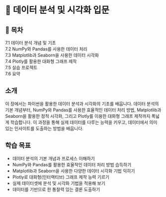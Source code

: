 # 📘 데이터 분석 및 시각화 입문

## 📌 목차
7.1 데이터 분석 개념 및 기초  
7.2 NumPy와 Pandas를 사용한 데이터 처리  
7.3 Matplotlib과 Seaborn을 사용한 데이터 시각화  
7.4 Plotly를 활용한 대화형 그래프 제작  
7.5 실습 프로젝트  
7.6 요약  

## 소개
이 장에서는 파이썬을 활용한 데이터 분석과 시각화의 기초를 배웁니다. 데이터 분석의 기본 개념부터, NumPy와 Pandas를 사용한 효율적인 데이터 처리 방법, Matplotlib과 Seaborn을 활용한 정적 시각화, 그리고 Plotly를 이용한 대화형 그래프 제작까지 폭넓게 학습합니다. 이 과정을 통해 실제 데이터를 다루는 능력을 키우고, 데이터에서 의미 있는 인사이트를 도출하는 방법을 배웁니다.

## 학습 목표
- 데이터 분석의 기본 개념과 프로세스 이해하기
- NumPy와 Pandas를 활용한 효율적인 데이터 처리 방법 습득하기
- Matplotlib과 Seaborn을 사용한 다양한 데이터 시각화 기법 익히기
- Plotly로 대화형(인터랙티브) 그래프 제작 능력 기르기
- 실제 데이터셋에 분석 및 시각화 기법을 적용해 보기
- 데이터를 기반으로 한 통찰력 있는 결론 도출하기 